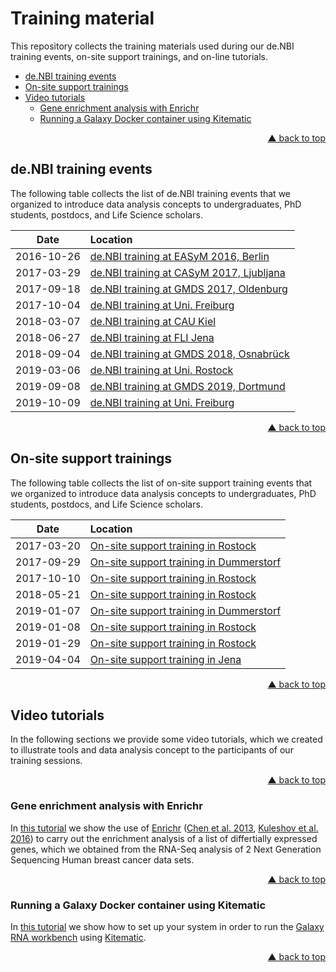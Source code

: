 <div id="top"></div>


# Training material

This repository collects the training materials used during our de.NBI training
events, on-site support trainings, and on-line tutorials.

- [de.NBI training events](#deNBI-training-events)
- [On-site support trainings](#on-site-support-trainings)
- [Video tutorials](#video-tutorials)
  - [Gene enrichment analysis with Enrichr](#gene-enrichment-analysis-with-enrichr)
  - [Running a Galaxy Docker container using Kitematic](#running-a-galaxy-docker-container-using-kitematic)
<p align="right"><a href="#top">&#x25B2; back to top</a></p>


## de.NBI training events

The following table collects the list of de.NBI training events that we
organized to introduce data analysis concepts to undergraduates, PhD students,
postdocs, and Life Science scholars.

| **Date** | **Location** |
| :---: | :--- |
| 2016-10-26 | [de.NBI training at EASyM 2016, Berlin](https://github.com/destairdenbi/training-material/tree/master/2016-10-26-easym-berlin) |
| 2017-03-29 | [de.NBI training at CASyM 2017, Ljubljana](https://github.com/destairdenbi/training-material/tree/master/2017-03-29-casym-ljubljana) |
| 2017-09-18 | [de.NBI training at GMDS 2017, Oldenburg](https://github.com/destairdenbi/training-material/tree/master/2017-09-18-gmds-oldenburg) |
| 2017-10-04 | [de.NBI training at Uni. Freiburg](https://github.com/destairdenbi/training-material/tree/master/2017-10-04-freiburg) |
| 2018-03-07 | [de.NBI training at CAU Kiel](https://github.com/destairdenbi/training-material/tree/master/2018-03-07-kiel) |
| 2018-06-27 | [de.NBI training at FLI Jena](https://github.com/destairdenbi/training-material/tree/master/2018-06-27-jena) |
| 2018-09-04 | [de.NBI training at GMDS 2018, Osnabrück](https://github.com/destairdenbi/training-material/tree/master/2018-09-04-gmds-osnabrueck) |
| 2019-03-06 | [de.NBI training at Uni. Rostock](https://github.com/destairdenbi/training-material/tree/master/2019-03-06-rostock) |
| 2019-09-08 | [de.NBI training at GMDS 2019, Dortmund](https://github.com/destairdenbi/training-material/tree/master/2019-09-08-gmds-dortmund) |
| 2019-10-09 | [de.NBI training at Uni. Freiburg](https://github.com/destairdenbi/training-material/tree/master/2019-10-09-freiburg) |
<p align="right"><a href="#top">&#x25B2; back to top</a></p>


## On-site support trainings

The following table collects the list of on-site support training events that
we organized to introduce data analysis concepts to undergraduates, PhD
students, postdocs, and Life Science scholars.

| **Date** | **Location** |
| :---: | :--- |
| 2017-03-20 | [On-site support training in Rostock](https://github.com/destairdenbi/training-material/tree/master/2017-03-20-rostock) |
| 2017-09-29 | [On-site support training in Dummerstorf](https://github.com/destairdenbi/training-material/tree/master/2017-09-29-dummerstorf) |
| 2017-10-10 | [On-site support training in Rostock](https://github.com/destairdenbi/training-material/tree/master/2017-10-10-rostock) |
| 2018-05-21 | [On-site support training in Rostock](https://github.com/destairdenbi/training-material/tree/master/2018-05-21-rostock) |
| 2019-01-07 | [On-site support training in Dummerstorf](https://github.com/destairdenbi/training-material/tree/master/2019-01-07-dummerstorf) |
| 2019-01-08 | [On-site support training in Rostock](https://github.com/destairdenbi/training-material/tree/master/2019-01-08-rostock) |
| 2019-01-29 | [On-site support training in Rostock](https://github.com/destairdenbi/training-material/tree/master/2019-01-29-rostock) |
| 2019-04-04 | [On-site support training in Jena](https://github.com/destairdenbi/training-material/tree/master/2019-04-04-jena) |
<p align="right"><a href="#top">&#x25B2; back to top</a></p>


## Video tutorials

In the following sections we provide some video tutorials, which we created to
illustrate tools and data analysis concept to the participants of our training
sessions.
<p align="right"><a href="#top">&#x25B2; back to top</a></p>


### Gene enrichment analysis with Enrichr

In [this tutorial](https://github.com/destairdenbi/trainings/blob/master/video-tutorials/enrichr.md)
we show the use of [Enrichr](https://amp.pharm.mssm.edu/Enrichr)
([Chen et al. 2013](https://doi.org/10.1186/1471-2105-14-128),
[Kuleshov et al. 2016](https://doi.org/10.1093/nar/gkw377)) to carry out the
enrichment analysis of a list of differtially expressed genes, which we
obtained from the RNA-Seq analysis of 2 Next Generation Sequencing Human breast
cancer data sets.
<p align="right"><a href="#top">&#x25B2; back to top</a></p>


### Running a Galaxy Docker container using Kitematic

In [this tutorial](https://github.com/destairdenbi/trainings/blob/master/video-tutorials/galaxy-docker-kitematic.md)
we show how to set up your system in order to run the [Galaxy RNA workbench](https://github.com/bgruening/galaxy-rna-workbench)
using [Kitematic](https://kitematic.com/).
<p align="right"><a href="#top">&#x25B2; back to top</a></p>
